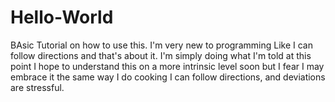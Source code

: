# Hello-World
BAsic Tutorial on how to use this.
I'm very new to programming
Like I can follow directions and that's about it.
I'm simply doing what I'm told at this point
I hope to understand this on a more intrinsic level soon
but I fear I may embrace it the same way I do cooking
I can follow directions, and deviations are stressful.
